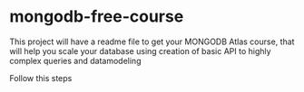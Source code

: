 # mongodb-free-course
This project will have a readme file to get your MONGODB Atlas course, that will help you scale your database using creation of basic API to highly complex queries and datamodeling


Follow this steps

